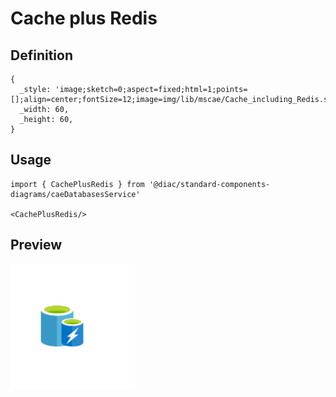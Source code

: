 # Cache plus Redis

## Definition

```
{
  _style: 'image;sketch=0;aspect=fixed;html=1;points=[];align=center;fontSize=12;image=img/lib/mscae/Cache_including_Redis.svg;strokeColor=none;',
  _width: 60,
  _height: 60,
}
```

## Usage

```
import { CachePlusRedis } from '@diac/standard-components-diagrams/caeDatabasesService'

<CachePlusRedis/>
```

## Preview

<img src="./cache-plus-redis.png" width="200"/>
